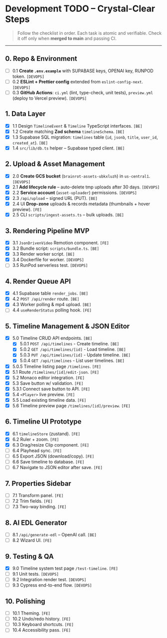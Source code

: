 # Development TODO – Crystal-Clear Steps

> Follow the checklist in order. Each task is atomic and verifiable. Check it off only when **merged to main** and passing CI.

---

## 0. Repo & Environment  
- [ ] 0.1 **Create `.env.example`** with SUPABASE keys, OPENAI key, RUNPOD token. `[DEVOPS]`  
- [ ] 0.2 **ESLint + Prettier config** extended from `eslint-config-next`. `[DEVOPS]`  
- [ ] 0.3 **GitHub Actions**: `ci.yml` (lint, type-check, unit tests), `preview.yml` (deploy to Vercel preview). `[DEVOPS]`  

## 1. Data Layer  
- [x] 1.1 Design `TimelineEvent` & `Timeline` TypeScript interfaces. `[BE]`  
- [x] 1.2 Create matching **Zod schema** `timelineSchema`. `[BE]`  
- [x] 1.3 Supabase SQL migration: `timelines` table (`id`, `jsonb`, `title`, `user_id`, `created_at`). `[BE]`  
- [x] 1.4 `src/lib/db.ts` helper – Supabase typed client. `[BE]`  

## 2. Upload & Asset Management  
- [x] 2.0 **Create GCS bucket** (`brainrot-assets-ubkxluzh`) in `us-central1`. `[DEVOPS]`  
- [x] 2.1 **Add lifecycle rule** – auto-delete tmp uploads after 30 days. `[DEVOPS]`  
- [x] 2.2 **Service account** (`asset-uploader`) permissions. `[DEVOPS]`  
- [x] 2.3 `/api/upload` – signed URL (PUT). `[BE]`  
- [x] 2.4 UI **Drop-zone** uploads & records metadata (thumbnails + hover preview). `[FE]`  
- [x] 2.5 CLI `scripts/ingest-assets.ts` – bulk uploads. `[BE]`  

## 3. Rendering Pipeline MVP  
- [x] 3.1 `JsonDrivenVideo` Remotion component. `[FE]`  
- [x] 3.2 Bundle script: `scripts/bundle.ts`. `[BE]`  
- [x] 3.3 Render worker script. `[BE]`  
- [x] 3.4 Dockerfile for worker. `[DEVOPS]`  
- [ ] 3.5 RunPod serverless test. `[DEVOPS]`  

## 4. Render Queue API  
- [x] 4.1 Supabase table `render_jobs`. `[BE]`  
- [x] 4.2 `POST /api/render` route. `[BE]`  
- [x] 4.3 Worker polling & mp4 upload. `[BE]`  
- [ ] 4.4 `useRenderStatus` polling hook. `[FE]`  

## 5. Timeline Management & JSON Editor  
- [x] 5.0 Timeline CRUD API endpoints. `[BE]`  
  - [x] 5.0.1 `POST /api/timelines` - Create timeline. `[BE]`  
  - [x] 5.0.2 `GET /api/timelines/[id]` - Load timeline. `[BE]`  
  - [x] 5.0.3 `PUT /api/timelines/[id]` - Update timeline. `[BE]`  
  - [x] 5.0.4 `GET /api/timelines` - List user timelines. `[BE]`  
- [x] 5.0.5 Timeline listing page `/timelines`. `[FE]`  
- [x] 5.1 Route `/timelines/[id]/edit-json`. `[FE]`  
- [x] 5.2 Monaco editor integration. `[FE]`  
- [x] 5.3 Save button w/ validation. `[FE]`  
- [x] 5.3.1 Connect save button to API. `[FE]`  
- [x] 5.4 `<Player>` live preview. `[FE]`  
- [x] 5.5 Load existing timeline data. `[FE]`  
- [x] 5.6 Timeline preview page `/timelines/[id]/preview`. `[FE]`  

## 6. Timeline UI Prototype  
- [x] 6.1 `timelineStore` (zustand). `[FE]`  
- [x] 6.2 Ruler + zoom. `[FE]`  
- [x] 6.3 Drag/resize Clip component. `[FE]`  
- [ ] 6.4 Playhead sync. `[FE]`  
- [ ] 6.5 Export JSON (download/copy). `[FE]`  
- [ ] 6.6 Save timeline to database. `[FE]`  
- [ ] 6.7 Navigate to JSON editor after save. `[FE]`  

## 7. Properties Sidebar  
- [ ] 7.1 Transform panel. `[FE]`  
- [ ] 7.2 Trim fields. `[FE]`  
- [ ] 7.3 Two-way binding. `[FE]`  

## 8. AI EDL Generator  
- [ ] 8.1 `/api/generate-edl` – OpenAI call. `[BE]`  
- [ ] 8.2 Wizard UI. `[FE]`  

## 9. Testing & QA  
- [x] 9.0 Timeline system test page `/test-timeline`. `[FE]`  
- [ ] 9.1 Unit tests. `[DEVOPS]`  
- [ ] 9.2 Integration render test. `[DEVOPS]`  
- [ ] 9.3 Cypress end-to-end flow. `[DEVOPS]`  

## 10. Polishing  
- [ ] 10.1 Theming. `[FE]`  
- [ ] 10.2 Undo/redo history. `[FE]`  
- [ ] 10.3 Keyboard shortcuts. `[FE]`  
- [ ] 10.4 Accessibility pass. `[FE]` 